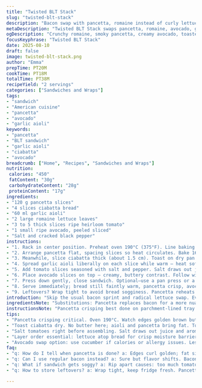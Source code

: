 ```yaml
---
title: "Twisted BLT Stack"
slug: "twisted-blt-stack"
description: "Bacon swap with pancetta, romaine instead of curly lettuce, avocado slices added. Grilled ciabatta replaces basic white bread. Mayo replaced by garlic aioli. Oven-baked pancetta until edges crisp, watch closely, fat renders beautifully. Crunch, cream, freshness clash intensely here; salt pepper balance critical. Assembly quick, toast still warm melts aioli softly. Tomatoes thick, juicy, ripe — use heirlooms if lucky. Pancetta’s deeper, earthier edge changes profile, adds smoky punch without the usual bacon saltiness overload. Hands messy; napkins mandatory. Simple but shows how 2-ingredient swaps lift a classic sandwich beyond cliché."
metaDescription: "Twisted BLT Stack swaps pancetta, romaine, avocado, garlic aioli on grilled ciabatta. Crisp, layered flavors with juicy ripe tomatoes and savory pork notes."
ogDescription: "Crunchy romaine, smoky pancetta, creamy avocado, toasted ciabatta and ripe tomatoes stack up in this savory, layered sandwich with garlic aioli punch."
focusKeyphrase: "Twisted BLT Stack"
date: 2025-08-10
draft: false
image: twisted-blt-stack.png
author: "Emma"
prepTime: PT20M
cookTime: PT18M
totalTime: PT38M
recipeYield: "2 servings"
categories: ["Sandwiches and Wraps"]
tags:
- "sandwich"
- "American cuisine"
- "pancetta"
- "avocado"
- "garlic aioli"
keywords:
- "pancetta"
- "BLT sandwich"
- "garlic aioli"
- "ciabatta"
- "avocado"
breadcrumb: ["Home", "Recipes", "Sandwiches and Wraps"]
nutrition: 
 calories: "450"
 fatContent: "30g"
 carbohydrateContent: "28g"
 proteinContent: "17g"
ingredients:
- "120 g pancetta slices"
- "4 slices ciabatta bread"
- "60 ml garlic aioli"
- "2 large romaine lettuce leaves"
- "3 to 5 thick slices ripe heirloom tomato"
- "1 small ripe avocado, peeled sliced"
- "Salt and cracked black pepper"
instructions:
- "1. Rack in center position. Preheat oven 190°C (375°F). Line baking tray with parchment paper."
- "2. Arrange pancetta flat, spacing slices so heat circulates. Bake 16-18 minutes. Listen for fat crackle, watch for golden edges curling up. Remove when crispy but still flexible. Transfer onto paper towel, blot excess grease."
- "3. Meanwhile, slice ciabatta thick (about 1.5 cm). Toast on dry pan over medium heat or in oven for 3-5 minutes until golden ribs form. Avoid over-toasting — crunch without brittleness."
- "4. Spread garlic aioli liberally on each slice while warm — heat softens flavors, makes dense spread silky, coats bread pores. Layer romaine next, crisp freshness, careful to use intact leaves, no wilting."
- "5. Add tomato slices seasoned with salt and pepper. Salt draws out juices, intensifies aroma, but don’t overdo or wet bread collapses."
- "6. Place avocado slices on top — creamy, buttery contrast. Follow with pancetta layers. The difference here: pancetta is less smoky but richer, more savory almost nutty."
- "7. Press down gently, close sandwich. Optional—use a pan press or a spatula applying gentle firm pressure to compact but not squash."
- "8. Serve immediately; bread still faintly warm, pancetta crisp, avocado soft, lettuce crisp. A touch of bite resistance at every level."
- "9. Leftovers? Wrap tight to avoid bread sogginess. Pancetta reheats well in toaster oven maintaining crispness; avocado best fresh."
introduction: "Skip the usual bacon sprint and radical lettuce swap. Ever tried pancetta? Way deeper flavor, less salty but tribes smoky with sweet pork notes that stick differently. Romaine gives crunch but less frill, cleaner mouthfeel. Now add creamy avocado—smooth and buttery—balance the salt-fat punch of pancetta. Think ciabatta bread toasted dry, not oven-baked, gritty texture with soft, airy crumb. Garlic aioli not mayo; pungent kick cuts richness. Tried mayo once, came off flat, too tame for bold pancetta. Oven time adjusted down to keep pancetta flexible, traditional bacon crisp easy but pancetta tricky; color is your guide, not time ticking down. Lay ingredients quickly; warm bread melts aioli, lets flavors blend mid-bite. Salt tomatoes just before assembling to avoid sog—classic rookie mistake. The whole works like a symphony of textures, smells, colors, each component important. Hands-on, a bit rustic, not delicate. Try once and notice difference. Pancetta changes game."
ingredientsNote: "Substitutions: Pancetta replaces bacon for a more nuanced, savory flavor—less smoky, richer pork fat mouthfeel. Can use turkey bacon if avoiding pork but expect less fat and flavor complexity. Ciabatta chosen over white sandwich bread because its porous crumb traps aioli, holds structure better under moist tomato juices. Romaine for crunch—but iceberg is acceptable if you need extra crisp. Swap avocado for sliced cucumber if calorie-conscious or allergic—less creamy but adds cool freshness. Garlic aioli optional; mayonnaise works but less punch. Bought or homemade garlic aioli preferred; avoid bottled mayo with weird stabilizers. Tomatoes best ripe but firm; green tomatoes break down and wet bread too much. If tomatoes watery, blot with paper towel before assembling. Salt veggies right before stacking—extracts flavor without sogginess developing. Pancetta needs close attention in oven; too long burns edges, too short rubbery. Watch closely once fat starts dancing and bacon edges curl slightly to flip texture."
instructionsNote: "Pancetta crisping best done on parchment-lined tray to catch rendered fat, avoid grease splatters oven mess. Midway peek crucial; hear fat sizzle intensify, edges golden brown but not burnt. You want flex in pancetta so sandwich bites nicely; stiff burnt pancetta shreds ruin mouthfeel. Toast bread dry in pan or oven; no butter here—fat comes later from aioli and pancetta. Warm bread spreads aioli better; cold bread absorbs less, aioli slides off. Layering order crucial: lettuce closest bread, moist but crisp barrier; tomato next for juiciness; avocado next for creamy fat; pancetta top for last smoky punch and crunch. Salt and pepper after tomatoes but before closing sandwich; avoid salting avocado or lettuce—kills color via oxidation and wilting. Press sandwich lightly to unify but not crush ingredients; keeps bite pleasant. Timing—assemble right as pancetta cools from heat but still warm so aioli softens, melting flavors without limp ingredients. Serve ASAP. Leftovers stomp textural integrity but pancetta reheats OK in toaster oven crisp. Avoid microwaves for reheating; ruins texture instantly."
tips:
- "Pancetta crisping critical. Oven 190°C. Watch edges golden brown but not burnt. Listen fat sizzle increase. Remove when flexible crisp, not brittle. Rendered fat pools under parchment—blot excess to avoid soggy sandwich. Timing varies; every oven different. Expect 16 to 18 minutes. Don’t rush or wait too long."
- "Toast ciabatta dry. No butter here; aioli and pancetta bring fat. Toast until visible golden ribs form. Slight crunch needed but avoid hardness or brittleness. Warm bread spreads garlic aioli better. Cold bread absorbs poorly; aioli slides off. Use pan or oven toaster on medium heat; skip over-toasting traps no flavor."
- "Salt tomatoes right before assembling. Salt draws out juice and aroma but too early means soggy bread. Watch moisture closely—too much juice destroys bread structure. Thick heirloom slices preferred. If tomatoes watery, pat with paper towel. Avoid green or under-ripe fruit; breaks down, messes sandwich texture."
- "Layer order essential: lettuce atop bread for crisp moisture barrier. Then tomato, seasoned light salt pepper. Follow avocado slices next—creamy contrast, no salt here to avoid browning. Pancetta at top for smoky savory crunch finish. Press sandwich lightly. Don’t squash; preserve bite texture."
- "Avocado swap option: use cucumber if calories or allergy issues. Less fat, more crunch but less creaminess. Pancetta can be replaced with turkey bacon, expect mild flavor, less fat rendering. Garlic aioli beats mayonnaise in punch and texture; homemade preferred but store-bought OK if no weird stabilizers. Assemble while bread warm so aioli softens, melds flavors."
faq:
- "q: How do I tell when pancetta is done? a: Edges curl golden; fat sizzle loud. Not burnt nor rubbery flex crucial. Remove before crisp rigidity. Oven varies so watch closely. Color change key not just time."
- "q: Can I use regular bacon instead? a: Sure but flavor shifts. Bacon saltier, smokier. Pancetta richer pork fat mouthfeel. Cook times similar but monitor crisp. Swap turkey bacon for leaner option; less fat, less flavor complexity."
- "q: What if sandwich gets soggy? a: Rip apart causes: too much tomato juice, early salting, or avocado oxidizing. Pat tomatoes dry; salt last minute. Press sandwich gently; overcompression crushes crumb. Use ciabatta for sturdy crumb hold."
- "q: How to store leftovers? a: Wrap tight, keep fridge fresh. Pancetta reheats well toaster oven, retains crisp. Avoid microwave; turns pancetta rubbery, bread soggy mess. Avocado best fresh; sliced browns fast. Make sandwich fresh when possible."

---
```

